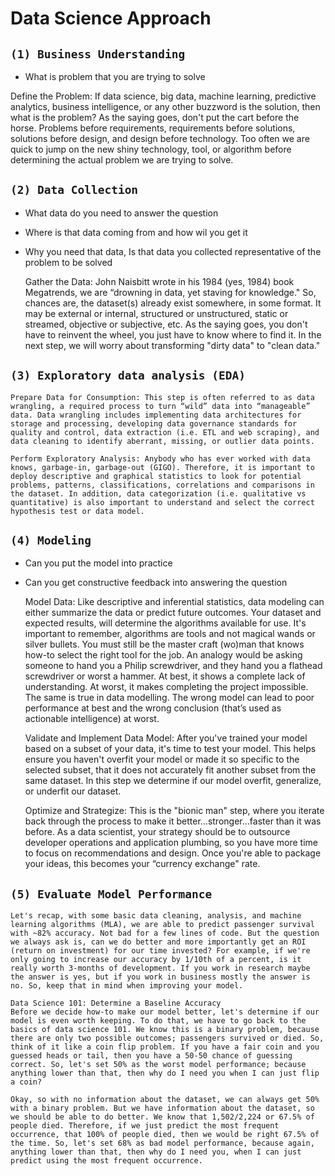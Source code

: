 # Data Science Approach

## `(1) Business Understanding`

 - What is problem that you are trying to solve
 
 Define the Problem: If data science, big data, machine learning, predictive analytics, business intelligence, or any other buzzword is the solution, then what is the problem? As the saying goes, don't put the cart before the horse. Problems before requirements, requirements before solutions, solutions before design, and design before technology. Too often we are quick to jump on the new shiny technology, tool, or algorithm before determining the actual problem we are trying to solve.


## `(2) Data Collection`

 - What data do you need to answer the question
 - Where is that data coming from and how wil you get it
 - Why you need that data, Is that data you collected representative of the problem to be solved
    
    Gather the Data: John Naisbitt wrote in his 1984 (yes, 1984) book Megatrends, we are “drowning in data, yet staving for knowledge." So, chances are, the dataset(s) already exist somewhere, in some format. It may be external or internal, structured or unstructured, static or streamed, objective or subjective, etc. As the saying goes, you don't have to reinvent the wheel, you just have to know where to find it. In the next step, we will worry about transforming "dirty data" to "clean data."

## `(3) Exploratory data analysis (EDA)`

    Prepare Data for Consumption: This step is often referred to as data wrangling, a required process to turn “wild” data into “manageable” data. Data wrangling includes implementing data architectures for storage and processing, developing data governance standards for quality and control, data extraction (i.e. ETL and web scraping), and data cleaning to identify aberrant, missing, or outlier data points.

    Perform Exploratory Analysis: Anybody who has ever worked with data knows, garbage-in, garbage-out (GIGO). Therefore, it is important to deploy descriptive and graphical statistics to look for potential problems, patterns, classifications, correlations and comparisons in the dataset. In addition, data categorization (i.e. qualitative vs quantitative) is also important to understand and select the correct hypothesis test or data model.

## `(4) Modeling`

 - Can you put the model into practice
 - Can you get constructive feedback into answering the question

    Model Data: Like descriptive and inferential statistics, data modeling can either summarize the data or predict future outcomes. Your dataset and expected results, will determine the algorithms available for use. It's important to remember, algorithms are tools and not magical wands or silver bullets. You must still be the master craft (wo)man that knows how-to select the right tool for the job. An analogy would be asking someone to hand you a Philip screwdriver, and they hand you a flathead screwdriver or worst a hammer. At best, it shows a complete lack of understanding. At worst, it makes completing the project impossible. The same is true in data modelling. The wrong model can lead to poor performance at best and the wrong conclusion (that’s used as actionable intelligence) at worst.

    Validate and Implement Data Model: After you've trained your model based on a subset of your data, it's time to test your model. This helps ensure you haven't overfit your model or made it so specific to the selected subset, that it does not accurately fit another subset from the same dataset. In this step we determine if our model overfit, generalize, or underfit our dataset.

    Optimize and Strategize: This is the "bionic man" step, where you iterate back through the process to make it better...stronger...faster than it was before. As a data scientist, your strategy should be to outsource developer operations and application plumbing, so you have more time to focus on recommendations and design. Once you're able to package your ideas, this becomes your “currency exchange" rate.

## `(5) Evaluate Model Performance`

    Let's recap, with some basic data cleaning, analysis, and machine learning algorithms (MLA), we are able to predict passenger survival with ~82% accuracy. Not bad for a few lines of code. But the question we always ask is, can we do better and more importantly get an ROI (return on investment) for our time invested? For example, if we're only going to increase our accuracy by 1/10th of a percent, is it really worth 3-months of development. If you work in research maybe the answer is yes, but if you work in business mostly the answer is no. So, keep that in mind when improving your model.

    Data Science 101: Determine a Baseline Accuracy
    Before we decide how-to make our model better, let's determine if our model is even worth keeping. To do that, we have to go back to the basics of data science 101. We know this is a binary problem, because there are only two possible outcomes; passengers survived or died. So, think of it like a coin flip problem. If you have a fair coin and you guessed heads or tail, then you have a 50-50 chance of guessing correct. So, let's set 50% as the worst model performance; because anything lower than that, then why do I need you when I can just flip a coin?

    Okay, so with no information about the dataset, we can always get 50% with a binary problem. But we have information about the dataset, so we should be able to do better. We know that 1,502/2,224 or 67.5% of people died. Therefore, if we just predict the most frequent occurrence, that 100% of people died, then we would be right 67.5% of the time. So, let's set 68% as bad model performance, because again, anything lower than that, then why do I need you, when I can just predict using the most frequent occurrence.